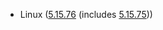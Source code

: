 - Linux ([5.15.76](https://lwn.net/Articles/912997) (includes [5.15.75](https://lwn.net/Articles/912500)))
